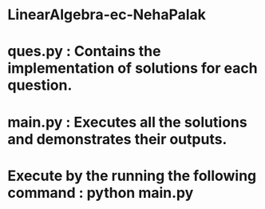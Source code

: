 # LinearAlgebra-ec-NehaPalak
# ques.py : Contains the implementation of solutions for each question.
# main.py : Executes all the solutions and demonstrates their outputs.
# Execute by the running the following command : python main.py
